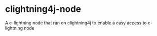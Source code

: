 # clightning4j-node
A c-lightning node that ran on clightning4j to enable a easy access to c-lightning node

